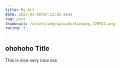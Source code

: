 ```yaml
---
title: My Art
date: 2022-03-08T07:22:01.664Z
tag: post
thumbnail: /assets/img/uploads/kindpng_170911.png
rating: 3
---
```

## ohohoho Title

This is nice very nice sss